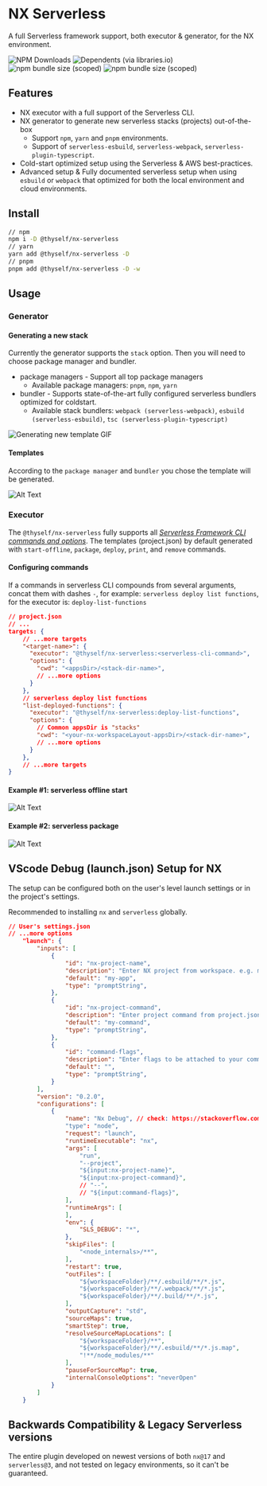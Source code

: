 # NX Serverless

A full Serverless framework support, both executor & generator, for the NX environment.


![NPM Downloads](https://img.shields.io/npm/dy/%40thyself%2Fnx-serverless)
![Dependents (via libraries.io)](https://img.shields.io/librariesio/dependents/npm/%40thyself%2Fnx-serverless)
![npm bundle size (scoped)](https://img.shields.io/bundlephobia/min/%40thyself/nx-serverless)
![npm bundle size (scoped)](https://img.shields.io/bundlephobia/minzip/%40thyself/nx-serverless)

## Features

* NX executor with a full support of the Serverless CLI.
* NX generator to generate new serverless stacks (projects) out-of-the-box
    * Support `npm`, `yarn` and `pnpm` environments.
    * Support of `serverless-esbuild`, `serverless-webpack`, `serverless-plugin-typescript`.
* Cold-start optimized setup using the Serverless & AWS best-practices.
* Advanced setup & Fully documented serverless setup when using `esbuild` or `webpack` that optimized for both the local environment and cloud environments.

## Install

```bash
// npm
npm i -D @thyself/nx-serverless
// yarn
yarn add @thyself/nx-serverless -D
// pnpm
pnpm add @thyself/nx-serverless -D -w
```

## Usage

### Generator

#### Generating a new stack

Currently the generator supports the `stack` option.
Then you will need to choose package manager and bundler.

* package managers - Support all top package managers
    * Available package managers: `pnpm`, `npm`, `yarn`
* bundler - Supports state-of-the-art fully configured serverless bundlers optimized for coldstart.
    * Available stack bundlers: `webpack (serverless-webpack)`, `esbuild (serverless-esbuild)`, `tsc (serverless-plugin-typescript)`

![Generating new template GIF](./assets/generator-usage-example.gif)



#### Templates

According to the `package manager` and `bundler` you chose the template will be generated.

![Alt Text](./assets/template-overview.gif)

### Executor

The `@thyself/nx-serverless` fully supports all _[Serverless Framework CLI commands and options](https://www.serverless.com/framework/docs/providers/aws/cli-reference)_.
The templates (project.json) by default generated with `start-offline`, `package`, `deploy`, `print`, and `remove` commands.

#### Configuring commands

If a commands in serverless CLI compounds from several arguments, concat them with dashes `-`, for example: `serverless deploy list functions`, for the executor is: `deploy-list-functions`

```json
// project.json
// ...
targets: {
    // ...more targets
    "<target-name>": {
      "executor": "@thyself/nx-serverless:<serverless-cli-command>",
      "options": {
        "cwd": "<appsDir>/<stack-dir-name>",
        // ...more options
      }
    },
    // serverless deploy list functions
    "list-deployed-functions": {
      "executor": "@thyself/nx-serverless:deploy-list-functions",
      "options": {
        // Common appsDir is "stacks"
        "cwd": "<your-nx-workspaceLayout-appsDir>/<stack-dir-name>",
        // ...more options
      }
    },
    // ...more targets
}
```

#### Example #1: serverless offline start 

![Alt Text](./assets/executor-start-example.gif)

#### Example #2: serverless package 

![Alt Text](./assets/executor-package-example.gif)

## VScode Debug (launch.json) Setup for NX

The setup can be configured both on the user's level launch settings or in the project's settings.

Recommended to installing `nx` and `serverless` globally.

```json
// User's settings.json
// ...more options
    "launch": {
        "inputs": [
            {
                "id": "nx-project-name",
                "description": "Enter NX project from workspace. e.g. my-package",
                "default": "my-app",
                "type": "promptString",
            },
            {
                "id": "nx-project-command",
                "description": "Enter project command from project.json. e.g. test/lint/build/etc.",
                "default": "my-command",
                "type": "promptString",
            },
            {
                "id": "command-flags",
                "description": "Enter flags to be attached to your command",
                "default": "",
                "type": "promptString",
            }
        ],
        "version": "0.2.0",
        "configurations": [
            {       
                "name": "Nx Debug", // check: https://stackoverflow.com/questions/48273346/vscode-command-for-user-input-in-debug-launch-config
                "type": "node",
                "request": "launch",
                "runtimeExecutable": "nx",
                "args": [
                    "run",
                    "--project",
                    "${input:nx-project-name}",
                    "${input:nx-project-command}",
                    // "--",
                    // "${input:command-flags}",
                ],
                "runtimeArgs": [
                ],
                "env": {
                    "SLS_DEBUG": "*",
                },
                "skipFiles": [
                    "<node_internals>/**",
                ],
                "restart": true,
                "outFiles": [
                    "${workspaceFolder}/**/.esbuild/**/*.js",
                    "${workspaceFolder}/**/.webpack/**/*.js",
                    "${workspaceFolder}/**/.build/**/*.js",
                ],
                "outputCapture": "std",
                "sourceMaps": true,
	            "smartStep": true,
                "resolveSourceMapLocations": [
                    "${workspaceFolder}/**",
                    "${workspaceFolder}/**/.esbuild/**/*.js.map",
                    "!**/node_modules/**"
                ],
                "pauseForSourceMap": true,
                "internalConsoleOptions": "neverOpen"
            }
        ]
    }
```




## Backwards Compatibility & Legacy Serverless versions

The entire plugin developed on newest versions of both `nx@17` and `serverless@3`,
and not tested on legacy environments, so it can't be guaranteed.

